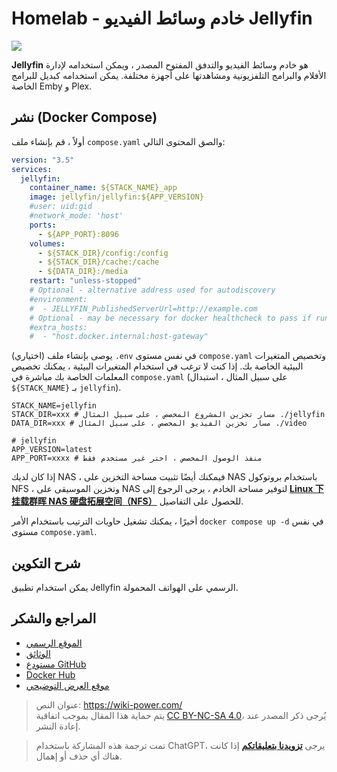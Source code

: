# Homelab - خادم وسائط الفيديو Jellyfin

![](https://f004.backblazeb2.com/file/wiki-media/img/20230531213856.png)

**Jellyfin** هو خادم وسائط الفيديو والتدفق المفتوح المصدر ، ويمكن استخدامه لإدارة الأفلام والبرامج التلفزيونية ومشاهدتها على أجهزة مختلفة. يمكن استخدامه كبديل للبرامج الخاصة Emby و Plex.

## نشر (Docker Compose)

أولاً ، قم بإنشاء ملف `compose.yaml` والصق المحتوى التالي:

```yaml title="compose.yaml"
version: "3.5"
services:
  jellyfin:
    container_name: ${STACK_NAME}_app
    image: jellyfin/jellyfin:${APP_VERSION}
    #user: uid:gid
    #network_mode: 'host'
    ports:
      - ${APP_PORT}:8096
    volumes:
      - ${STACK_DIR}/config:/config
      - ${STACK_DIR}/cache:/cache
      - ${DATA_DIR}:/media
    restart: "unless-stopped"
    # Optional - alternative address used for autodiscovery
    #environment:
    #  - JELLYFIN_PublishedServerUrl=http://example.com
    # Optional - may be necessary for docker healthcheck to pass if running in host network mode
    #extra_hosts:
    #  - "host.docker.internal:host-gateway"
```

(اختياري) يوصى بإنشاء ملف `.env` في نفس مستوى `compose.yaml` وتخصيص المتغيرات البيئية الخاصة بك. إذا كنت لا ترغب في استخدام المتغيرات البيئية ، يمكنك تخصيص المعلمات الخاصة بك مباشرة في `compose.yaml` (على سبيل المثال ، استبدال `${STACK_NAME}` بـ `jellyfin`).

```dotenv title=".env"
STACK_NAME=jellyfin
STACK_DIR=xxx # مسار تخزين المشروع المخصص ، على سبيل المثال ./jellyfin
DATA_DIR=xxx # مسار تخزين الفيديو المخصص ، على سبيل المثال ./video

# jellyfin
APP_VERSION=latest
APP_PORT=xxxx # منفذ الوصول المخصص ، اختر غير مستخدم فقط
```

إذا كان لديك NAS ، فيمكنك أيضًا تثبيت مساحة التخزين على NAS باستخدام بروتوكول NFS ، وتخزين الموسيقى على NAS لتوفير مساحة الخادم ، يرجى الرجوع إلى [**Linux 下挂载群晖 NAS 硬盘拓展空间（NFS）**](https://wiki-power.com/ar/Linux%E4%B8%8B%E6%8C%82%E8%BD%BD%E7%BE%A4%E6%99%96NAS%E7%A1%AC%E7%9B%98%E6%8B%93%E5%B1%95%E7%A9%BA%E9%97%B4%EF%BC%88NFS%EF%BC%89/) للحصول على التفاصيل.

أخيرًا ، يمكنك تشغيل حاويات الترتيب باستخدام الأمر `docker compose up -d` في نفس مستوى `compose.yaml`.

## شرح التكوين

يمكن استخدام تطبيق Jellyfin الرسمي على الهواتف المحمولة.

## المراجع والشكر

- [الموقع الرسمي](https://jellyfin.org/)
- [الوثائق](https://jellyfin.org/docs/general/installation/container#using-docker-compose)
- [مستودع GitHub](https://github.com/jellyfin/jellyfin)
- [Docker Hub](https://hub.docker.com/r/jellyfin/jellyfin)
- [موقع العرض التوضيحي](https://demo.jellyfin.org/stable)

> عنوان النص: <https://wiki-power.com/>  
> يتم حماية هذا المقال بموجب اتفاقية [CC BY-NC-SA 4.0](https://creativecommons.org/licenses/by/4.0/deed.zh)، يُرجى ذكر المصدر عند إعادة النشر.

> تمت ترجمة هذه المشاركة باستخدام ChatGPT، يرجى [**تزويدنا بتعليقاتكم**](https://github.com/linyuxuanlin/Wiki_MkDocs/issues/new) إذا كانت هناك أي حذف أو إهمال.